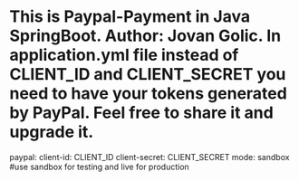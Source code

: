 # This is Paypal-Payment in Java SpringBoot. Author: Jovan Golic. In application.yml file instead of CLIENT_ID and CLIENT_SECRET you need to have your tokens generated by PayPal. Feel free to share it and upgrade it. 
paypal:
  client-id: CLIENT_ID
  client-secret: CLIENT_SECRET
  mode: sandbox #use sandbox for testing and live for production   
